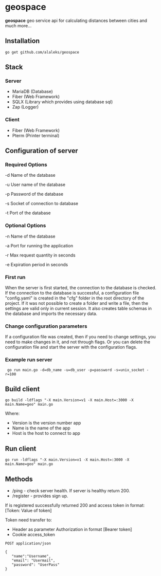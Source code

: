 # geospace

**geospace** geo service api for calculating distances between cities and much more...

## Installation

```
go get github.com/alaleks/geospace
```

## Stack

### Server 

- MariaDB (Database)
- Fiber (Web Framework)
- SQLX (Library which provides using database sql)
- Zap (Logger)

### Client

- Fiber (Web Framework)
- Pterm (Printer terminal)

## Configuration of server

### Required Options

-d Name of the database

-u User name of the database

-p Password of the database

-s Socket of connection to database

-t Port of the database

### Optional Options

-n Name of the database

-a Port for running the application

-r Max request quantity in seconds

-e Expiration period in seconds


### First run

When the server is first started, the connection to the database is checked. If the connection to the database is successful, a configuration file "config.yaml" is created in the "сfg" folder in the root directory of the project. If it was not possible to create a folder and write a file, then the settings are valid only in current session. It also creates table schemas in the database and imports the necessary data.

### Change configuration parameters

If a configuration file was created, then if you need to change settings, you need to make changes in it, and not through flags. Or you can delete the configuration file and start the server with the configuration flags.

### Example run server

```
 go run main.go -d=db_name -u=db_user -p=password -s=unix_socket -r=100
```

## Build client

```
go build -ldflags "-X main.Version=v1 -X main.Host=:3000 -X main.Name=geo" main.go
```

Where:

- Version is the version number app
- Name is the name of the app
- Host is the host to connect to app

## Run client

```
go run -ldflags "-X main.Version=v1 -X main.Host=:3000 -X main.Name=geo" main.go 
```

## Methods

 - /ping - check server health. If server is healthy return 200.
 - /register - provides sign up. 
 
 If is registered successfully returned 200 and access token in format: [Token: Value of token]

Token need transfer to:
- Header as parameter Authorization in format [Bearer token]
- Cookie access_token

 ```
 POST application/json

 {
    "name":"Username",
    "email": "Usermail",
    "password": "UserPass"
}
 ```